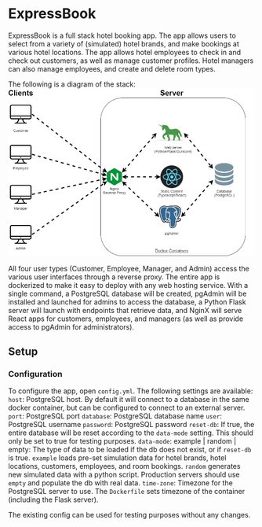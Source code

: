 # ExpressBook
ExpressBook is a full stack hotel booking app. The app allows users to select from a variety of (simulated) hotel brands, and make bookings at various hotel locations. The app allows hotel employees to check in and check out customers, as well as manage customer profiles. Hotel managers can also manage employees, and create and delete room types.

The following is a diagram of the stack:
![Diagram of the app.](https://raw.githubusercontent.com/chrisvettese/expressbook/main/images/i2.png)

All four user types (Customer, Employee, Manager, and Admin) access the various user interfaces through a reverse proxy. The entire app is dockerized to make it easy to deploy with any web hosting service. With a single command, a PostgreSQL database will be created, pgAdmin will be installed and launched for admins to access the database, a Python Flask server will launch with endpoints that retrieve data, and NginX will serve React apps for customers, employees, and managers (as well as provide access to pgAdmin for administrators).

## Setup
### Configuration
To configure the app, open `config.yml`. The following settings are available:
`host`: PostgreSQL host. By default it will connect to a database in the same docker container, but can be configured to connect to an external server.
`port`: PostgreSQL port
`database`: PostgreSQL database name
`user`: PostgreSQL username
`password`: PostgreSQL password
`reset-db`: If true, the entire database will be reset according to the `data-mode` setting. This should only be set to true for testing purposes.
`data-mode`: example | random | empty: The type of data to be loaded if the db does not exist, or if `reset-db` is true. `example` loads pre-set simulation data for hotel brands, hotel locations, customers, employees, and room bookings. `random` generates new simulated data with a python script. Production servers should use `empty` and populate the db with real data.
`time-zone`: Timezone for the PostgreSQL server to use. The `Dockerfile` sets timezone of the container (including the Flask server).

The existing config can be used for testing purposes without any changes.
